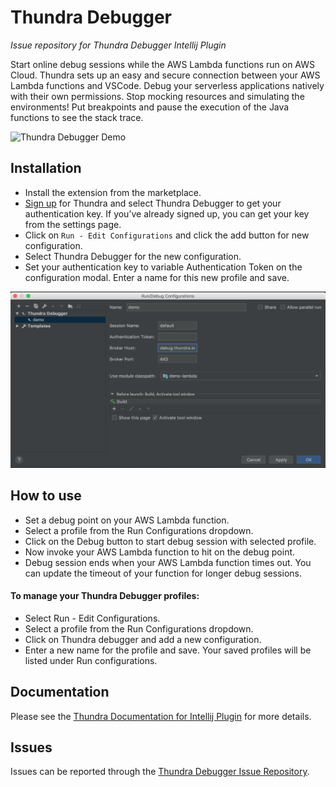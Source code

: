 # Thundra Debugger
<em>Issue repository for Thundra Debugger Intellij Plugin</em>

Start online debug sessions while the AWS Lambda functions run on AWS Cloud. Thundra sets up an easy and secure connection between your AWS Lambda functions and VSCode. Debug your serverless applications natively with their own permissions. Stop mocking resources and simulating the environments! Put breakpoints and pause the execution of the Java functions to see the stack trace.

![Thundra Debugger Demo](resources/thundra-intellij.gif)

## Installation

* Install the extension from the marketplace. 
* [Sign up](https://console.thundra.io/signup) for Thundra and select Thundra Debugger to get your authentication key. If you’ve already signed up, you can get your key from the settings page. 
* Click on `Run - Edit Configurations` and click the add button for new configuration. 
* Select Thundra Debugger for the new configuration. 
* Set your authentication key to variable Authentication Token on the configuration modal. Enter a name for this new profile and save.


![Thundra Debugger Demo](resources/config.png)

## How to use
* Set a debug point on your AWS Lambda function. 
* Select a profile from the Run Configurations dropdown. 
* Click on the Debug button to start debug session with selected profile. 
* Now invoke your AWS Lambda function to hit on the debug point. 
* Debug session ends when your AWS Lambda function times out. You can update the timeout of your function for longer debug sessions. 

#### To manage your Thundra Debugger profiles: 
* Select Run - Edit Configurations.
* Select a profile from the Run Configurations dropdown.
* Click on Thundra debugger and add a new configuration.
* Enter a new name for the profile and save. Your saved profiles will be listed under Run configurations.


## Documentation
Please see the [Thundra Documentation for Intellij Plugin](https://docs.thundra.io/ide-integrations/intellij-plugin/) for more details.

## Issues
Issues can be reported through the [Thundra Debugger Issue Repository](https://github.com/thundra-io/thundra-intellij-issues).
